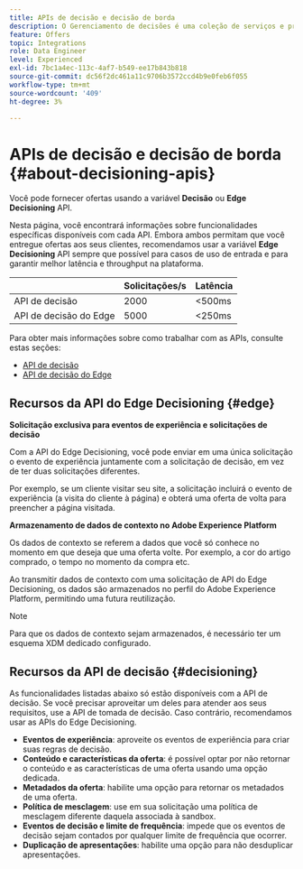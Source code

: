 ```yaml
---
title: APIs de decisão e decisão de borda
description: O Gerenciamento de decisões é uma coleção de serviços e programas de interface do usuário que permite aos profissionais de marketing criar e fornecer experiências de ofertas personalizadas para o usuário final em canais e aplicativos usando lógica de negócios e regras de decisão.
feature: Offers
topic: Integrations
role: Data Engineer
level: Experienced
exl-id: 7bc1a4ec-113c-4af7-b549-ee17b843b818
source-git-commit: dc56f2dc461a11c9706b3572ccd4b9e0feb6f055
workflow-type: tm+mt
source-wordcount: '409'
ht-degree: 3%

---
```


# APIs de decisão e decisão de borda {#about-decisioning-apis}

Você pode fornecer ofertas usando a variável **Decisão** ou **Edge Decisioning** API.

Nesta página, você encontrará informações sobre funcionalidades específicas disponíveis com cada API. Embora ambos permitam que você entregue ofertas aos seus clientes, recomendamos usar a variável **Edge Decisioning** API sempre que possível para casos de uso de entrada e para garantir melhor latência e throughput na plataforma.

|  | Solicitações/s | Latência |
|---|---|---|
| API de decisão | 2000 | &lt;500ms |
| API de decisão do Edge | 5000 | &lt;250ms |

Para obter mais informações sobre como trabalhar com as APIs, consulte estas seções:
* [API de decisão](decisioning-api.md)
* [API de decisão do Edge](edge-decisioning-api.md)

## Recursos da API do Edge Decisioning {#edge}

**Solicitação exclusiva para eventos de experiência e solicitações de decisão**

Com a API do Edge Decisioning, você pode enviar em uma única solicitação o evento de experiência juntamente com a solicitação de decisão, em vez de ter duas solicitações diferentes.

Por exemplo, se um cliente visitar seu site, a solicitação incluirá o evento de experiência (a visita do cliente à página) e obterá uma oferta de volta para preencher a página visitada.

**Armazenamento de dados de contexto no Adobe Experience Platform**

Os dados de contexto se referem a dados que você só conhece no momento em que deseja que uma oferta volte. Por exemplo, a cor do artigo comprado, o tempo no momento da compra etc.

Ao transmitir dados de contexto com uma solicitação de API do Edge Decisioning, os dados são armazenados no perfil do Adobe Experience Platform, permitindo uma futura reutilização.

>[!NOTE]
>
>Para que os dados de contexto sejam armazenados, é necessário ter um esquema XDM dedicado configurado.

## Recursos da API de decisão {#decisioning}

As funcionalidades listadas abaixo só estão disponíveis com a API de decisão. Se você precisar aproveitar um deles para atender aos seus requisitos, use a API de tomada de decisão. Caso contrário, recomendamos usar as APIs do Edge Decisioning.

* **Eventos de experiência**: aproveite os eventos de experiência para criar suas regras de decisão.
* **Conteúdo e características da oferta**: é possível optar por não retornar o conteúdo e as características de uma oferta usando uma opção dedicada.
* **Metadados da oferta**: habilite uma opção para retornar os metadados de uma oferta.
* **Política de mesclagem**: use em sua solicitação uma política de mesclagem diferente daquela associada à sandbox.
* **Eventos de decisão e limite de frequência**: impede que os eventos de decisão sejam contados por qualquer limite de frequência que ocorrer.
* **Duplicação de apresentações**: habilite uma opção para não desduplicar apresentações.
